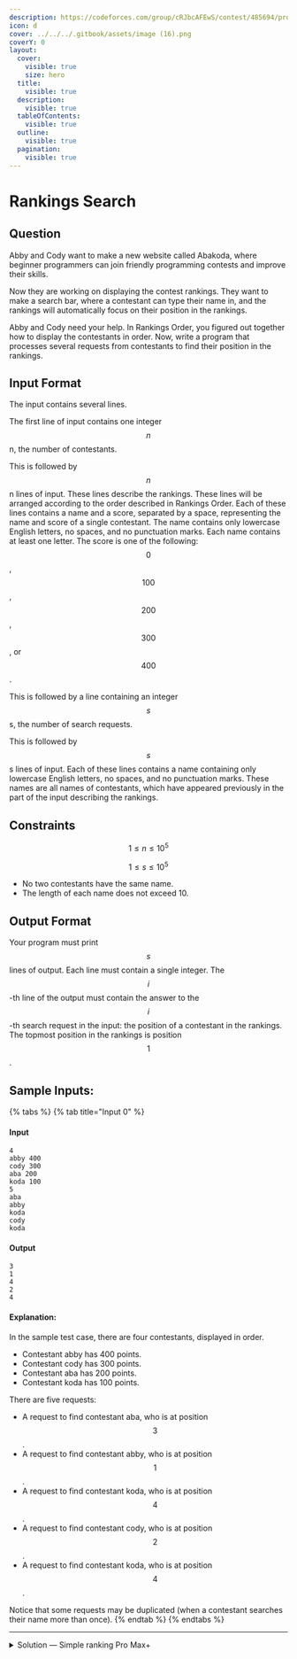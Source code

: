 ```yaml
---
description: https://codeforces.com/group/cRJbcAFEwS/contest/485694/problem/D
icon: d
cover: ../../../.gitbook/assets/image (16).png
coverY: 0
layout:
  cover:
    visible: true
    size: hero
  title:
    visible: true
  description:
    visible: true
  tableOfContents:
    visible: true
  outline:
    visible: true
  pagination:
    visible: true
---
```


# Rankings Search

## Question

Abby and Cody want to make a new website called Abakoda, where beginner programmers can join friendly programming contests and improve their skills.

Now they are working on displaying the contest rankings. They want to make a search bar, where a contestant can type their name in, and the rankings will automatically focus on their position in the rankings.

Abby and Cody need your help. In Rankings Order, you figured out together how to display the contestants in order. Now, write a program that processes several requests from contestants to find their position in the rankings.

## Input Format

The input contains several lines.

The first line of input contains one integer $$n$$n, the number of contestants.

This is followed by $$n$$n lines of input. These lines describe the rankings. These lines will be arranged according to the order described in Rankings Order. Each of these lines contains a name and a score, separated by a space, representing the name and score of a single contestant. The name contains only lowercase English letters, no spaces, and no punctuation marks. Each name contains at least one letter. The score is one of the following: $$0$$, $$100$$, $$200$$, $$300$$, or $$400$$.

This is followed by a line containing an integer $$s$$s, the number of search requests.

This is followed by $$s$$s lines of input. Each of these lines contains a name containing only lowercase English letters, no spaces, and no punctuation marks. These names are all names of contestants, which have appeared previously in the part of the input describing the rankings.

## Constraints

$$
1 \le n \le 10^5
$$

$$
1 \le s \le 10^5
$$

* No two contestants have the same name.
* The length of each name does not exceed 10.

## Output Format

Your program must print $$s$$ lines of output. Each line must contain a single integer. The $$i$$-th line of the output must contain the answer to the $$i$$-th search request in the input: the position of a contestant in the rankings. The topmost position in the rankings is position $$1$$.

## Sample Inputs:

{% tabs %}
{% tab title="Input 0" %}
#### Input

```
4
abby 400
cody 300
aba 200
koda 100
5
aba
abby
koda
cody
koda
```

#### Output

```
3
1
4
2
4
```

#### Explanation:

In the sample test case, there are four contestants, displayed in order.

* Contestant abby has 400 points.
* Contestant cody has 300 points.
* Contestant aba has 200 points.
* Contestant koda has 100 points.

There are five requests:

* A request to find contestant aba, who is at position $$3$$.
* A request to find contestant abby, who is at position $$1$$.
* A request to find contestant koda, who is at position $$4$$.
* A request to find contestant cody, who is at position $$2$$.
* A request to find contestant koda, who is at position $$4$$.

Notice that some requests may be duplicated (when a contestant searches their name more than once).
{% endtab %}
{% endtabs %}

***

<details>

<summary>Solution — Simple ranking Pro Max+</summary>

Just a continuation of Problem C.

Now we need to create a search function to let participant get their rank.

Here's the solution, anyways:

```python
counter = int(input())
score_list = {}

for i in range(0, counter):
    name, score = input().split()
    score = int(score)
    if name in score_list and score_list[name] < score:
        score_list[name] = score
    elif name not in score_list:
        score_list[name] = score

sorted_scores = sorted(score_list.items(), key=lambda x: (-x[1], x[0]))

ranking = {}
for i, (name, _) in enumerate(sorted_scores, start=1):
    ranking[name] = i

counter_search = int(input())
search = [None] * counter_search

for i in range(0, counter_search):
    search[i] = input()

for name in search:
    if name in ranking:
        print(ranking[name])
```

</details>

